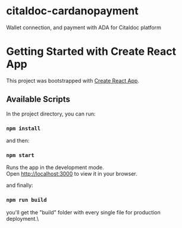# citaldoc-cardanopayment
Wallet connection, and payment with ADA for Citaldoc platform

# Getting Started with Create React App

This project was bootstrapped with [Create React App](https://github.com/facebook/create-react-app).

## Available Scripts

In the project directory, you can run:

### `npm install`

and then:

### `npm start`

Runs the app in the development mode.\
Open [http://localhost:3000](http://localhost:3000) to view it in your browser.

and finally:

### `npm run build`

you'll get the "build" folder with every single file for production deployment.\